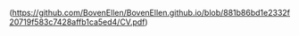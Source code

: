 (https://github.com/BovenEllen/BovenEllen.github.io/blob/881b86bd1e2332f20719f583c7428affb1ca5ed4/CV.pdf)
